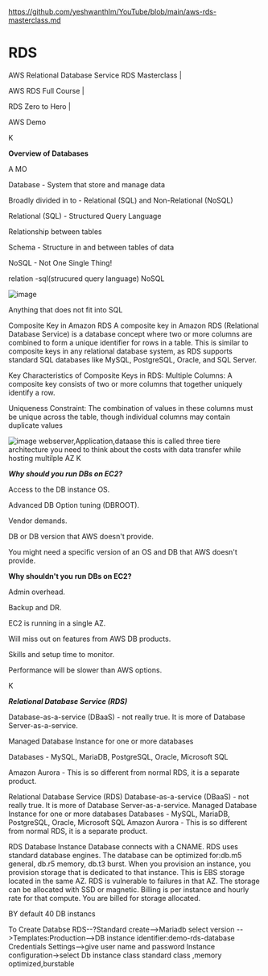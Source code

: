 https://github.com/yeshwanthlm/YouTube/blob/main/aws-rds-masterclass.md
# RDS

AWS Relational Database Service RDS Masterclass |

AWS RDS Full Course |

RDS Zero to Hero |

AWS Demo

K

**Overview of Databases**

A MO

Database - System that store and manage data

Broadly divided in to - Relational (SQL) and Non-Relational (NoSQL)

Relational (SQL) - Structured Query Language

Relationship between tables

Schema - Structure in and between tables of data

NoSQL - Not One Single Thing!


relation -sql(strucured query language)
NoSQL

![image](https://github.com/user-attachments/assets/1e2b43dd-4db8-4743-96f9-4229b790cdef)


Anything that does not fit into SQL

Composite Key in Amazon RDS
A composite key in Amazon RDS (Relational Database Service) is a database concept where two or more columns are combined to form a unique identifier for rows in a table. This is similar to composite keys in any relational database system, as RDS supports standard SQL databases like MySQL, PostgreSQL, Oracle, and SQL Server.

Key Characteristics of Composite Keys in RDS:
Multiple Columns: A composite key consists of two or more columns that together uniquely identify a row.

Uniqueness Constraint: The combination of values in these columns must be unique across the table, though individual columns may contain duplicate values


![image](https://github.com/user-attachments/assets/21ef0214-0c10-4790-b1aa-a50dd14df36e)
webserver,Application,dataase this is called three tiere architecture
you  need to think about the costs with data transfer while hosting multilple AZ
K

***Why should you run DBs on EC2?***

Access to the DB instance OS.

Advanced DB Option tuning (DBROOT).

Vendor demands.

DB or DB version that AWS doesn't provide.

You might need a specific version of an OS and DB that AWS doesn't provide.



**Why shouldn't you run DBs on EC2?**

Admin overhead.

Backup and DR.

EC2 is running in a single AZ.

Will miss out on features from AWS DB products.

Skills and setup time to monitor.

Performance will be slower than AWS options.


K

***Relational Database Service (RDS)***


Database-as-a-service (DBaaS) - not really true. It is more of Database Server-as-a-service.

Managed Database Instance for one or more databases

Databases - MySQL, MariaDB, PostgreSQL, Oracle, Microsoft SQL

Amazon Aurora - This is so different from normal RDS, it is a separate product.





Relational Database Service (RDS)
Database-as-a-service (DBaaS) - not really true. It is more of Database Server-as-a-service.
Managed Database Instance for one or more databases
Databases - MySQL, MariaDB, PostgreSQL, Oracle, Microsoft SQL
Amazon Aurora - This is so different from normal RDS, it is a separate product.


RDS Database Instance
Database connects with a CNAME. RDS uses standard database engines.
The database can be optimized for:db.m5 general, db.r5 memory, db.t3 burst.
When you provision an instance, you provision storage that is dedicated to that instance. This is EBS storage located in the same AZ. RDS is vulnerable to failures in that AZ.
The storage can be allocated with SSD or magnetic.
Billing is per instance and hourly rate for that compute. You are billed for storage allocated.


BY default 40 DB instancs


To Create Databse
RDS--?Standard create-->Mariadb
select version -->Templates:Production-->DB instance identifier:demo-rds-database
Credentials Settings-->give user name and  password
Instance configuration->select Db instance class
standard class ,memory optimized,burstable





